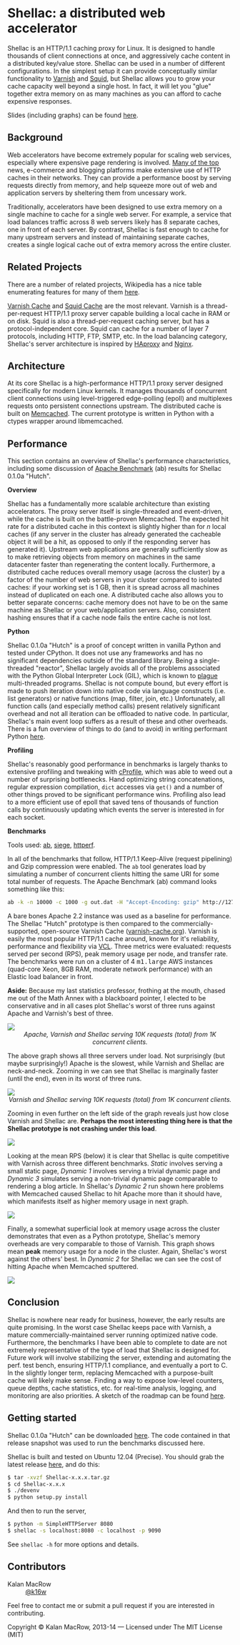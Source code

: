 # Shellac: a distributed web accelerator

Shellac is an HTTP/1.1 caching proxy for Linux. It is designed to handle thousands of client connections at once, and aggressively cache content in a distributed key/value store. Shellac can be used in a number of different configurations. In the simplest setup it can provide conceptually similar functionality to <a href="https://www.varnish-cache.org">Varnish</a> and <a href="http://www.squid-cache.org">Squid</a>, but Shellac allows you to grow your cache capacity well beyond a single host. In fact, it will let you "glue" together extra memory on as many machines as you can afford to cache expensive responses. 

<!-- todo link to slidedeck instead -->
Slides (including graphs) can be found <a href="https://speakerdeck.com/kmacrow/shellac-a-distributed-web-accelerator">here</a>.

## Background

Web accelerators have become extremely popular for scaling web services, especially where expensive page rendering is involved. <a href="http://royal.pingdom.com/2012/07/11/how-popular-is-varnish/">Many of the top</a> news, e-commerce and blogging platforms make extensive use of HTTP caches in their networks. They can provide a performance boost by serving requests directly from memory, and help squeeze more out of web and application servers by sheltering them from uncessary work. 

Traditionally, accelerators have been designed to use extra memory on a single machine to cache for a single web server. For example, a service that load balances traffic across 8 web servers likely has 8 separate caches, one in front of each server. By contrast, Shellac is fast enough to cache for many upstream servers and instead of maintaining separate caches, creates a single logical cache out of extra memory across the entire cluster.  

## Related Projects

There are a number of related projects, Wikipedia has a nice table enumerating features for many of them <a href="http://en.wikipedia.org/wiki/Web_accelerator#Comparison_2">here</a>.

<a href="http://varnish-cache.org">Varnish Cache</a> and <a href="http://www.squid-cache.org">Squid Cache</a> are the most relevant. Varnish is a thread-per-request HTTP/1.1 proxy server capable building a local cache in RAM or on disk. Squid is also a thread-per-request caching server, but has a protocol-independent core. Squid can cache for a number of layer 7 protocols, including HTTP, FTP, SMTP, etc. In the load balancing category, Shellac's server architecture is inspired by <a href="http://haproxy.1wt.eu">HAproxy</a> and <a href="http://nginx.com">Nginx</a>.

## Architecture

At its core Shellac is a high-performance HTTP/1.1 proxy server designed specifically for modern Linux kernels. It manages thousands of concurrent client connections using level-triggered edge-polling (epoll) and multiplexes requests onto persistent connections upstream. The distributed cache is built on <a href="http://memcached.org">Memcached</a>. The current prototype is written in Python with a ctypes wrapper around libmemcached.

## Performance

This section contains an overview of Shellac's performance characteristics, including some discussion of <a href="http://httpd.apache.org/docs/2.2/programs/ab.html">Apache Benchmark</a> (ab) results for Shellac 0.1.0a "Hutch". 

<b>Overview</b>

Shellac has a fundamentally more scalable architecture than existing accelerators. The proxy server itself is single-threaded and event-driven, while the cache is built on the battle-proven Memcached. The expected hit rate for a distributed cache in this context is slightly higher than for <i>n</i> local caches (if any server in the cluster has already generated the cacheable object it will be a hit, as opposed to only if the responding server has generated it). Upstream web applications are generally sufficiently slow as to make retrieving objects from memory on machines in the same datacenter faster than regenerating the content locally. Furthermore, a distributed cache reduces overall memory usage (across the cluster) by a factor of the number of web servers in your cluster compared to isolated caches: if your working set is 1 GB, then it is spread across all machines instead of duplicated on each one. A distributed cache also allows you to better separate concerns: cache memory does not have to be on the same machine as Shellac or your web/application servers. Also, consistent hashing ensures that if a cache node fails the entire cache is not lost. 

<b>Python</b>

Shellac 0.1.0a "Hutch" is a proof of concept written in vanilla Python and tested under CPython. It does not use any frameworks and has no significant dependencies outside of the standard library. Being a single-threaded "reactor", Shellac largely avoids all of the problems associated with the Python Global Interpreter Lock (GIL), which is known to <a href="http://www.dabeaz.com/python/GIL.pdf">plague</a> multi-threaded programs. Shellac is not compute bound, but every effort is made to push iteration down into native code via language constructs (i.e. list generators) or native functions (map, filter, join, etc.) Unfortunately, all function calls (and especially method calls) present relatively significant overhead and not all iteration can be offloaded to native code. In particular, Shellac's main event loop suffers as a result of these and other overheads. There is a fun overview of things to do (and to avoid) in writing performant Python <a href="https://wiki.python.org/moin/PythonSpeed/PerformanceTips">here</a>.  

<b>Profiling</b>

Shellac's reasonably good performance in benchmarks is largely thanks to extensive profiling and tweaking with <a href="http://docs.python.org/2/library/profile.html#module-cProfile">cProfile</a>, which was able to weed out a number of surprising bottlenecks. Hand optimizing string concatenations, regular expression compilation, <code>dict</code> accesses via <code>get()</code> and a number of other things proved to be significant performance wins. Profiling also lead to a more efficient use of epoll that saved tens of thousands of function calls by continuously updating which events the server is interested in for each socket.   

<b>Benchmarks</b>

Tools used: <a href="http://httpd.apache.org/docs/2.2/programs/ab.html">ab</a>, <a href="http://www.joedog.org/siege-home/">siege</a>, <a href="http://www.hpl.hp.com/research/linux/httperf/">httperf</a>.

In all of the benchmarks that follow, HTTP/1.1 Keep-Alive (request pipelining) and Gzip compression were enabled. The <code>ab</code> tool generates load by simulating a number of concurrent clients hitting the same URI for some total number of requests. The Apache Benchmark (ab) command looks something like this:

```bash
ab -k -n 10000 -c 1000 -g out.dat -H "Accept-Encoding: gzip" http://127.0.0.1/page.php
```
A bare bones Apache 2.2 instance was used as a baseline for performance. The Shellac "Hutch" prototype is then compared to the commercially-supported, open-source Varnish Cache (<a href="http://varnish-cache.org">varnish-cache.org</a>). Varnish is easily the most popular HTTP/1.1 cache around, known for it's reliability, performance and flexibility via <a href="https://www.varnish-cache.org/trac/wiki/VCL">VCL</a>. Three metrics were evaluated: requests served per second (RPS), peak memory usage per node, and transfer rate. The benchmarks were run on a cluster of 4 <tt>m1.large</tt> AWS instances (quad-core Xeon, 8GB RAM, moderate network performance) with an Elastic load balancer in front. 

<b>Aside:</b> Because my last statistics professor, frothing at the mouth, chased me out of the Math Annex with a blackboard pointer, I elected to be conservative and in all cases plot Shellac's worst of three runs against Apache and Varnish's best of three.  

<img src="https://dl.dropboxusercontent.com/u/55111805/ab.png" />
<div align="center">
<i>Apache, Varnish and Shellac serving 10K requests (total) from 1K concurrent clients.</i>
</div>

The above graph shows all three servers under load. Not surprisingly (but maybe surprisingly!) Apache is the slowest, while Varnish and Shellac are neck-and-neck. Zooming in we can see that Shellac is marginally faster (until the end), even in its worst of three runs.

<img src="https://dl.dropboxusercontent.com/u/55111805/ab-2.png" />
<div align="center">
<i>Varnish and Shellac serving 10K requests (total) from 1K concurrent clients.</i>
</div> 

Zooming in even further on the left side of the graph reveals just how close Varnish and Shellac are. <b>Perhaps the most interesting thing here is that the Shellac prototype is not crashing under this load</b>. 

<img src="https://dl.dropboxusercontent.com/u/55111805/ab-3.png" />

Looking at the mean RPS (below) it is clear that Shellac is quite competitive with Varnish across three different benchmarks. <i>Static</i> involves serving a small static page, <i>Dynamic 1</i> involves serving a trivial dynamic page and <i>Dynamic 3</i> simulates serving a non-trivial dynamic page comparable to rendering a blog article. In Shellac's <i>Dynamic 2</i> run shown here problems with Memcached caused Shellac to hit Apache more than it should have, which manifests itself as higher memory usage in next graph. 

<img src="https://dl.dropboxusercontent.com/u/55111805/rps.png" /> 

Finally, a somewhat superficial look at memory usage across the cluster demonstrates that even as a Python prototype, Shellac's memory overheads are very comparable to those of Varnish. This graph shows mean <b>peak</b> memory usage for a node in the cluster. Again, Shellac's worst against the others' best. In <i>Dynamic 2</i> for Shellac we can see the cost of hitting Apache when Memcached sputtered.

<img src="https://dl.dropboxusercontent.com/u/55111805/mem.png" />  

## Conclusion

Shellac is nowhere near ready for business, however, the early results are quite promising. In the worst case Shellac keeps pace with Varnish, a mature commercially-maintained server running optimized native code. Furthermore, the benchmarks I have been able to complete to date are not extremely representative of the type of load that Shellac is designed for. Future work will involve stabilizing the server, extending and automating the perf. test bench, ensuring HTTP/1.1 compliance, and eventually a port to C. In the slightly longer term, replacing Memcached with a purpose-built cache will likely make sense. Finding a way to expose low-level counters, queue depths, cache statistics, etc. for real-time analysis, logging, and monitoring are also priorities. A sketch of the roadmap can be found <a href="https://github.com/kmacrow/Shellac/issues/milestones">here</a>.

## Getting started

Shellac 0.1.0a "Hutch" can be downloaded <a href="https://github.com/kmacrow/Shellac/releases">here</a>. The code contained in that release snapshot was used to run the benchmarks discussed here.

Shellac is built and tested on Ubuntu 12.04 (Precise). You should grab the latest release <a href="https://github.com/kmacrow/Shellac/releases">here</a>, and do this:

```bash
$ tar -xvzf Shellac-x.x.x.tar.gz
$ cd Shellac-x.x.x
$ ./devenv
$ python setup.py install
```
And then to run the server,

```bash
$ python -m SimpleHTTPServer 8080
$ shellac -s localhost:8080 -c localhost -p 9090
```
See <code>shellac -h</code> for more options and details.

## Contributors

<dl>
	<dt>Kalan MacRow</dt>
	<dd><a href="#">@k16w</a></dd>
</dl>

Feel free to contact me or submit a pull request if you are interested in contributing. 

Copyright &copy; Kalan MacRow, 2013-14 &mdash; Licensed under The MIT License (MIT)




